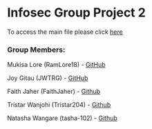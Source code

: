 #  Infosec Group Project 2

To access the main file please click [here](streamlit_app.py)

### Group Members:

Mukisa Lore (RamLore18) - [GitHub](https://github.com/RamLore18)

Joy Gitau (JWTRG) - [GitHub](https://github.com/JWTRG)

Faith Jaher (FaithJaher) - [Github](https://github.com/FaithJaher)

Tristar Wanjohi (Tristar204) - [Github](https://github.com/Tristar204)

Natasha Wangare (tasha-102) - [Github](https://github.com/tasha-102)